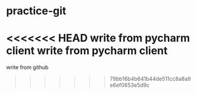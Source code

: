 # practice-git
<<<<<<< HEAD
write from pycharm client
write from pycharm client
=======
write from github
>>>>>>> 79bb16b4b641b44de511cc8a8a9e6ef0653e5d9c
